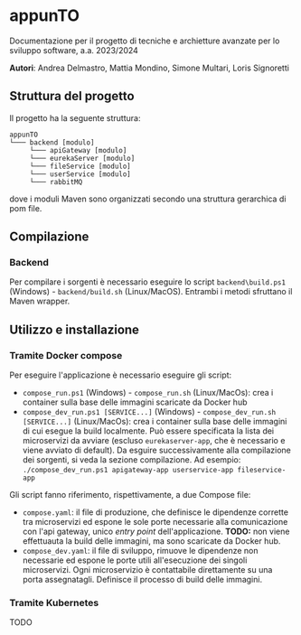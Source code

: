 # appunTO
Documentazione per il progetto di tecniche e archietture avanzate per lo sviluppo software, a.a. 2023/2024

**Autori**: Andrea Delmastro, Mattia Mondino, Simone Multari, Loris Signoretti 

## Struttura del progetto
Il progetto ha la seguente struttura:
```
appunTO
└─── backend [modulo]
     └─── apiGateway [modulo]
     └─── eurekaServer [modulo]
     └─── fileService [modulo]
     └─── userService [modulo]
     └─── rabbitMQ
```
dove i moduli Maven sono organizzati secondo una struttura gerarchica di pom file.

## Compilazione
### Backend
Per compilare i sorgenti è necessario eseguire lo script `backend\build.ps1` (Windows) - `backend/build.sh` (Linux/MacOS). Entrambi i metodi sfruttano il Maven wrapper.

## Utilizzo e installazione
### Tramite Docker compose
Per eseguire l'applicazione è necessario eseguire gli script:
* `compose_run.ps1` (Windows) - `compose_run.sh` (Linux/MacOs): crea i container sulla base delle immagini scaricate da Docker hub
* `compose_dev_run.ps1 [SERVICE...]` (Windows) - `compose_dev_run.sh [SERVICE...]` (Linux/MacOs): crea i container sulla base delle immagini di cui esegue la build localmente. Può essere specificata la lista dei microservizi da avviare (escluso `eurekaserver-app`, che è necessario e viene avviato di default). Da esguire successivamente alla compilazione dei sorgenti, si veda la sezione compilazione. Ad esempio: `./compose_dev_run.ps1 apigateway-app userservice-app fileservice-app`

Gli script fanno riferimento, rispettivamente, a due Compose file:
* `compose.yaml`: il file di produzione, che definisce le dipendenze corrette tra microservizi ed espone le sole porte necessarie alla comunicazione con l'api gateway, unico _entry point_ dell'applicazione. **TODO:** non viene effettuauta la build delle immagini, ma sono scaricate da Docker hub.
* `compose_dev.yaml`: il file di sviluppo, rimuove le dipendenze non necessarie ed espone le porte utili all'esecuzione dei singoli microservizi. Ogni microservizio è contattabile direttamente su una porta assegnatagli. Definisce il processo di build delle immagini.

### Tramite Kubernetes
TODO